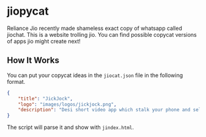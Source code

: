 # jiopycat

Reliance Jio recently made shameless exact copy of whatsapp called jiochat. This is a website trolling jio. You can find possible copycat versions of apps jio might create next!

## How It Works

You can put your copycat ideas in the `jiocat.json` file in the following format. 

```json
{
    "title": "JickJock",
    "logo": "images/logos/jickjock.png",
    "description": "Desi short video app which stalk your phone and sell your details in black market."
}

```

The script will parse it and show with ```jindex.html```.
